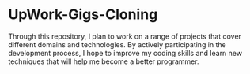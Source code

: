 # UpWork-Gigs-Cloning
Through this repository, I plan to work on a range of projects that cover different domains and technologies. By actively participating in the development process, I hope to improve my coding skills and learn new techniques that will help me become a better programmer.
